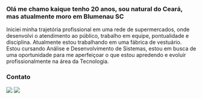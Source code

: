 ### Olá me chamo kaique tenho 20 anos, sou natural do Ceará, mas atualmente moro em Blumenau SC
 Iniciei minha trajetória profissional em uma rede de supermercados, onde desenvolvi o atendimento ao público, trabalho em equipe, pontualidade e disciplina.
 Atualmente estou trabalhando em uma fábrica de vestuário. Estou cursando Análise e Desenvolvimento de Sistemas, estou em busca de uma oportunidade para me aperfeiçoar o que estou apredendo e evoluir profissionalmente na área da Tecnologia. 

 ### Contato
 <a href="https://www.linkedin.com/in/kaique-de-sousa-mendonca" target="_blank"><img loading="lazy" src="https://img.shields.io/badge/-LinkedIn-%230077B5?style=for-the-badge&logo=linkedin&logoColor=white" target="_blank"></a> 
 <a href = "mailto:contato@kaiquesousa220@gmail.com"><img loading="lazy" src="https://img.shields.io/badge/Gmail-D14836?style=for-the-badge&logo=gmail&logoColor=white" target="_blank"></a>


<!--
**Soukaioow/Soukaioow** is a ✨ _special_ ✨ repository because its `README.md` (this file) appears on your GitHub profile.

Here are some ideas to get you started:

- 🔭 I’m currently working on ...
- 🌱 I’m currently learning ...
- 👯 I’m looking to collaborate on ...
- 🤔 I’m looking for help with ...
- 💬 Ask me about ...
- 📫 How to reach me: ...
- 😄 Pronouns: ...
- ⚡ Fun fact: ...
-->
